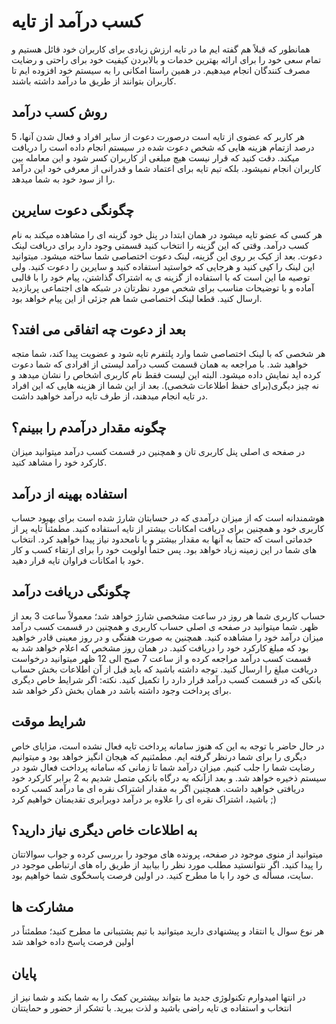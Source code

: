 # کسب درآمد از تایه
همانطور که قبلاً هم گفته ایم ما در تایه ارزش زیادی برای کاربران خود قائل هستیم و تمام سعی خود را برای ارائه بهترین خدمات و بالابردن کیفیت خود برای راحتی و رضایت مصرف کنندگان انجام میدهیم.
در همین راستا امکانی را به سیستم خود افزوده ایم تا کاربران بتوانند از طریق ما درآمد داشته باشند.
## روش کسب درآمد
هر کاربر که عضوی از تایه است درصورت دعوت از سایر افراد و فعال شدن آنها، 5 درصد ازتمام هزینه هایی که شخص دعوت شده در سیستم انجام داده است را دریافت میکند. دقت کنید که قرار نیست هیچ مبلغی از کاربران کسر شود و این معامله بین کاربران انجام نمیشود. بلکه تیم تایه برای اعتماد شما و قدرانی از معرفی خود این درآمد را از سود خود به شما میدهد. 
## چگونگی دعوت سایرین
هر کسی که عضو تایه میشود در همان ابتدا در پنل خود گزینه ای را مشاهده میکند به نام کسب درآمد.
وقتی که این گزینه را انتخاب کنید قسمتی وجود دارد برای دریافت لینک دعوت.
بعد از کیک بر روی این گزینه، لینک دعوت اختصاصی شما ساخته میشود. میتوانید این لینک را کپی کنید و هرجایی که خواستید استفاده کنید و سایرین را دعوت کنید.
ولی توصیه ما این است که با استفاده از گزینه ی به اشتراک گذاشتن، پیام خود را با قالبی آماده و با توضیحات مناسب برای شخص مورد نظرتان در شبکه های اجتماعی پربازدید ارسال کنید. قطعا لینک اختصاصی شما هم جزئی از این پیام خواهد بود.
## بعد از دعوت چه اتفاقی می افتد؟
هر شخصی که با لینک اختصاصی شما وارد پلتفرم تایه شود و عضویت پیدا کند، شما متجه خواهید شد. با مراجعه به همان قسمت کسب درآمد لیستی از افرادی که شما دعوت کرده اید نمایش داده میشود. البته این لیست فقط نام کاربری اشخاص را نشان میدهد و نه چیز دیگری(برای حفظ اطلاعات شخصی). بعد از این شما از هزینه هایی که این افراد در تایه انجام میدهند، از طرف تایه درآمد خواهید داشت.
## چگونه مقدار درآمدم را ببینم؟
در صفحه ی اصلی پنل کاربری تان و همچنین در قسمت کسب درآمد میتوانید میزان کارکرد خود را مشاهد کنید.
## استفاده بهینه از درآمد
هوشمندانه است که از میزان درآمدی که در حسابتان شارژ شده است برای بهبود حساب کاربری خود و همچنین برای دریافت امکانات بیشتر از تایه استفاده کنید. مطمئناً تایه پر از خدماتی است که حتماً به آنها به مقدار بیشتر و یا نامحدود نیاز پیدا خواهید کرد. انتخاب های شما در این زمینه زیاد خواهد بود. پس حتماً اولویت خود را برای ارتقاء کسب و کار خود با امکانات فراوان تایه قرار دهید.
## چگونگی دریافت درآمد
حساب کاربری شما هر روز در ساعت مشخصی شارژ خواهد شد؛ معمولاً ساعت 3 بعد از ظهر. شما میتوانید در صفحه ی اصلی حساب کاربری و همچنین در قسمت کسب درآمد میزان درآمد خود را مشاهده کنید.
همچنین به صورت هفتگی و در روز معینی قادر خواهید بود که مبلغ کارکرد خود را دریافت کنید. در همان روز مشخص که اعلام خواهد شد به قسمت کسب درآمد مراجعه کرده و از ساعت 7 صبح الی 12 ظهر میتوانید درخواست دریافت مبلغ را ارسال کنید. توجه داشته باشید که باید قبل از آن اطلاعات بخش حساب بانکی که در قسمت کسب درآمد قرار دارد را تکمیل کنید.
نکته: اگر شرایط خاص دیگری برای پرداخت وجود داشته باشد در همان بخش ذکر خواهد شد.
## شرایط موقت
در حال حاضر با توجه به این که هنوز سامانه پرداخت تایه فعال نشده است، مزایای خاص دیگری را برای شما درنظر گرفته ایم. مطمئنیم که هیجان انگیز خواهد بود و میتوانیم رضایت شما را جلب کنیم.
میزان درآمد شما تا زمانی که سامانه پرداخت فعال شود در سیستم ذخیره خواهد شد. و بعد ازآنکه به درگاه بانکی متصل شدیم به 2 برابر کارکرد خود دریافتی خواهید داشت. همچنین اگر به مقدار اشتراک نقره ای ما درآمد کسب کرده باشید، اشتراک نقره ای را علاوه بر درآمد دوبرابری تقدیمتان خواهیم کرد ;)
## به اطلاعات خاص دیگری نیاز دارید؟
میتوانید از منوی موجود در صفحه، پرونده های موجود را بررسی کرده و جواب سوالاتتان را پیدا کنید. اگر نتوانستید مطلب مورد نظر را بیابید از طریق راه های ارتباطی موجود در سایت، مسأله ی خود را با ما مطرح کنید. در اولین فرصت پاسخگوی شما خواهیم بود.
## مشارکت ها
هر نوع سوال یا انتقاد و پیشنهادی دارید میتوانید با تیم پشتیبانی ما مطرح کنید؛ مطمئناً در اولین فرصت پاسخ داده خواهد شد 
## پایان
در انتها امیدوارم تکنولوژی جدید ما بتواند بیشترین کمک را به شما بکند و شما نیز از انتخاب و استفاده ی تایه راضی باشید و لذت ببرید.
با تشکر از حضور و حمایتتان

